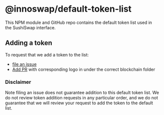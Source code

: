 # @innoswap/default-token-list

This NPM module and GitHub repo contains the default token list used in the SushiSwap interface.

## Adding a token

To request that we add a token to the list:
  + [file an issue](https://github.com/innova-foundation/default-token-list/issues/new?assignees=&labels=token+request&template=token-request.md&title=Add+%7BTOKEN_SYMBOL%7D%3A+%7BTOKEN_NAME%7D)
  + [Add PR](https://github.com/innova-foundation/assets) with corresponding logo in under the correct blockchain folder

### Disclaimer

Note filing an issue does not guarantee addition to this default token list.
We do not review token addition requests in any particular order, and we do not
guarantee that we will review your request to add the token to the default list.
